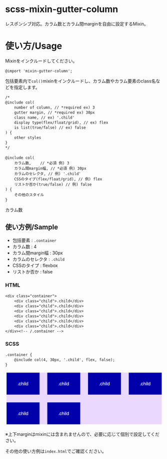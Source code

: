 # scss-mixin-gutter-column

レスポンシブ対応。カラム数とカラム間marginを自由に設定するMixin。

# 使い方/Usage

Mixinをインクルードしてください。

```
@import 'mixin-gutter-column';
```


包括要素内で```col()```mixinをインクルードし、カラム数やカラム要素のclass名などを指定します。

```
/*
@include col(
	number of column, // *required ex) 3
	gutter margin, // *required ex) 30px
	class name, // ex) '.child'
	display type(flex/float/grid), // ex) flex
	is list(true/false) // ex) false
) {
	other styles
}
*/

@include col(
	カラム数,	 // *必須 例) 3
	カラム間margin幅, // *必須 例) 30px
	カラムのセレクタ, // 例) '.child'
	CSSのタイプ(flex/float/grid), // 例) flex
	リストか否か(true/false) // 例) false
) {
	その他のスタイル
}
```

カラム数

## 使い方例/Sample

- 包括要素 : ```.container```
- カラム数 : 4
- カラム間margin幅 : 30px
- カラムのセレクタ : ```.child```
- CSSのタイプ : flexbox
- リストか否か : false

### HTML

```
<div class="container">
	<div class="child">.child</div>
	<div class="child">.child</div>
	<div class="child">.child</div>
	<div class="child">.child</div>
	<div class="child">.child</div>
	<div class="child">.child</div>
</div><!-- /.container -->
```

### SCSS

```
.container {
	@include col(4, 30px, '.child', flex, false);
}
```

<img src="https://github.com/noqua/scss-mixin-gutter-column/blob/image/image/sample-1.png" alt="sample" title="sample" width="609">

※上下marginはmixinには含まれませんので、必要に応じて個別で設定してください。<br>

その他の使い方例は```index.html```でご確認ください。
